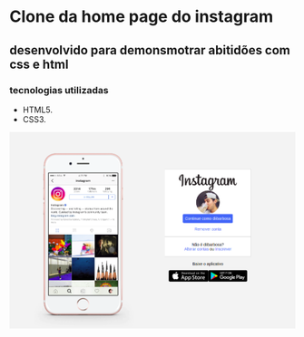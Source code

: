 # Clone da home page do instagram

## desenvolvido para demonsmotrar abitidões com css e html

### tecnologias utilizadas 
- HTML5.
- CSS3.

![Logo do Markdown](/src/image/clone-imagem.png)
